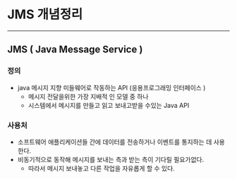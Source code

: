 # JMS 개념정리

---

>

## JMS ( Java Message Service )

### 정의

- java 메시지 지향 미들웨어로 작동하는 API (응용프로그래밍 인터페이스 )
  - 메시지 전달을위한 가장 지배적 인 모델 중 하나
  - 시스템에서 메시지를 만들고 읽고 보내고받을 수있는 Java API

### 사용처

- 소프트웨어 애플리케이션들 간에 데이터를 전송하거나 이벤트를 통지하는 데 사용 한다.
- 비동기적으로 동작해 메시지를 보내는 측과 받는 측이 기다릴 필요가없다. 
  -  따라서 메시지 보내놓고 다른 작업을 자유롭게 할 수 있다. 